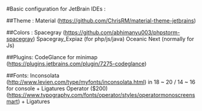 

#Basic configuration for JetBrain IDEs :

##Theme :
Material (https://github.com/ChrisRM/material-theme-jetbrains)

##Colors :
Spacegray (https://github.com/abhimanyu003/phpstorm-spacegray)
Spacegray_Expiaz (for php/js/java)
Oceanic Next (normally for Js)

##Plugins:
CodeGlance for minimap (https://plugins.jetbrains.com/plugin/7275-codeglance)

##Fonts:
Inconsolata (http://www.levien.com/type/myfonts/inconsolata.html) in 18 ~ 20 / 14 ~ 16 for console
	+ Ligatures
Operator ($200) (https://www.typography.com/fonts/operator/styles/operatormonoscreensmart)
	+ Ligatures
